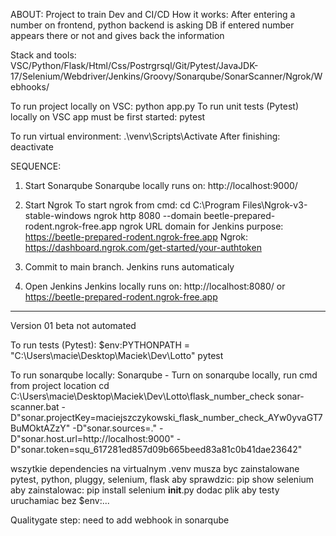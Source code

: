 ABOUT: Project to train Dev and CI/CD
How it works: After entering a number on frontend, python backend is asking DB if entered number appears there or not and gives back the information

Stack and tools: VSC/Python/Flask/Html/Css/Postrgrsql/Git/Pytest/JavaJDK-17/Selenium/Webdriver/Jenkins/Groovy/Sonarqube/SonarScanner/Ngrok/Webhooks/

To run project locally on VSC: python app.py
To run unit tests (Pytest) locally on VSC app must be first started: pytest 

To run virtual environment: .\venv\Scripts\Activate
After finishing: deactivate

SEQUENCE: 

1. Start Sonarqube
Sonarqube locally runs on:  http://localhost:9000/

2. Start Ngrok
To start ngrok from cmd: 
cd C:\Program Files\Ngrok-v3-stable-windows
ngrok http 8080 --domain beetle-prepared-rodent.ngrok-free.app
ngrok URL domain for Jenkins purpose:  https://beetle-prepared-rodent.ngrok-free.app
Ngrok: https://dashboard.ngrok.com/get-started/your-authtoken

3. Commit to main branch. Jenkins runs automaticaly 

4. Open Jenkins
Jenkins locally runs on: http://localhost:8080/ or https://beetle-prepared-rodent.ngrok-free.app

---------------------------------------------------------------------------------------------------------------------------------------------------------------

Version 01 beta not automated

To run tests (Pytest): $env:PYTHONPATH = "C:\Users\macie\Desktop\Maciek\Dev\Lotto" pytest

To run sonarqube locally: Sonarqube - Turn on sonarqube locally, run cmd from project location cd C:\Users\macie\Desktop\Maciek\Dev\Lotto\flask_number_check
sonar-scanner.bat -D"sonar.projectKey=maciejszczykowski_flask_number_check_AYw0yvaGT7BuMOktAZzY" -D"sonar.sources=." -D"sonar.host.url=http://localhost:9000" -D"sonar.token=squ_617281ed857d09b665beed83a81c0b41dae23642"

wszytkie dependencies na virtualnym .venv musza byc zainstalowane
pytest, python, pluggy, selenium, flask
aby sprawdzic: pip show selenium
aby zainstalowac: pip install selenium
__init__.py dodac plik aby testy uruchamiac bez $env:...

Qualitygate step: need to add webhook in sonarqube
